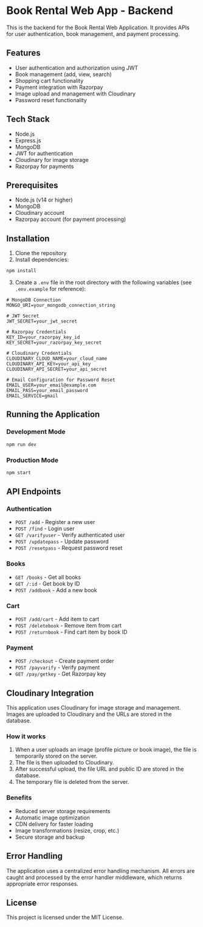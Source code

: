 # Book Rental Web App - Backend

This is the backend for the Book Rental Web Application. It provides APIs for user authentication, book management, and payment processing.

## Features

- User authentication and authorization using JWT
- Book management (add, view, search)
- Shopping cart functionality
- Payment integration with Razorpay
- Image upload and management with Cloudinary
- Password reset functionality

## Tech Stack

- Node.js
- Express.js
- MongoDB
- JWT for authentication
- Cloudinary for image storage
- Razorpay for payments

## Prerequisites

- Node.js (v14 or higher)
- MongoDB
- Cloudinary account
- Razorpay account (for payment processing)

## Installation

1. Clone the repository
2. Install dependencies:

```bash
npm install
```

3. Create a `.env` file in the root directory with the following variables (see `.env.example` for reference):

```
# MongoDB Connection
MONGO_URI=your_mongodb_connection_string

# JWT Secret
JWT_SECRET=your_jwt_secret

# Razorpay Credentials
KEY_ID=your_razorpay_key_id
KEY_SECRET=your_razorpay_key_secret

# Cloudinary Credentials
CLOUDINARY_CLOUD_NAME=your_cloud_name
CLOUDINARY_API_KEY=your_api_key
CLOUDINARY_API_SECRET=your_api_secret

# Email Configuration for Password Reset
EMAIL_USER=your_email@example.com
EMAIL_PASS=your_email_password
EMAIL_SERVICE=gmail
```

## Running the Application

### Development Mode

```bash
npm run dev
```

### Production Mode

```bash
npm start
```

## API Endpoints

### Authentication

- `POST /add` - Register a new user
- `POST /find` - Login user
- `GET /varifyuser` - Verify authenticated user
- `POST /updatepass` - Update password
- `POST /resetpass` - Request password reset

### Books

- `GET /books` - Get all books
- `GET /:id` - Get book by ID
- `POST /addbook` - Add a new book

### Cart

- `POST /add/cart` - Add item to cart
- `POST /deletebook` - Remove item from cart
- `POST /returnbook` - Find cart item by book ID

### Payment

- `POST /checkout` - Create payment order
- `POST /payvarify` - Verify payment
- `GET /pay/getkey` - Get Razorpay key

## Cloudinary Integration

This application uses Cloudinary for image storage and management. Images are uploaded to Cloudinary and the URLs are stored in the database.

### How it works

1. When a user uploads an image (profile picture or book image), the file is temporarily stored on the server.
2. The file is then uploaded to Cloudinary.
3. After successful upload, the file URL and public ID are stored in the database.
4. The temporary file is deleted from the server.

### Benefits

- Reduced server storage requirements
- Automatic image optimization
- CDN delivery for faster loading
- Image transformations (resize, crop, etc.)
- Secure storage and backup

## Error Handling

The application uses a centralized error handling mechanism. All errors are caught and processed by the error handler middleware, which returns appropriate error responses.

## License

This project is licensed under the MIT License.